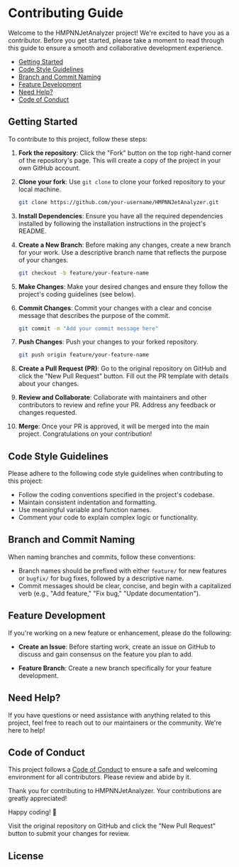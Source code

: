 # Contributing Guide

Welcome to the HMPNNJetAnalyzer project! We're excited to have you as a contributor. Before you get started, please take a moment to read through this guide to ensure a smooth and collaborative development experience.

- [Getting Started](#getting-started)
- [Code Style Guidelines](#code-style-guidelines)
- [Branch and Commit Naming](#branch-and-commit-naming)
- [Feature Development](#feature-development)
- [Need Help?](#need-help)
- [Code of Conduct](#code-of-conduct)

## Getting Started

To contribute to this project, follow these steps:

1. **Fork the repository**: Click the "Fork" button on the top right-hand corner of the repository's page. This will create a copy of the project in your own GitHub account.

2. **Clone your fork**: Use `git clone` to clone your forked repository to your local machine.

    ```sh
    git clone https://github.com/your-username/HMPNNJetAnalyzer.git
    ```

3. **Install Dependencies**: Ensure you have all the required dependencies installed by following the installation instructions in the project's README.

4. **Create a New Branch**: Before making any changes, create a new branch for your work. Use a descriptive branch name that reflects the purpose of your changes.

    ```sh
    git checkout -b feature/your-feature-name
    ```

5. **Make Changes**: Make your desired changes and ensure they follow the project's coding guidelines (see below).

6. **Commit Changes**: Commit your changes with a clear and concise message that describes the purpose of the commit.

    ```sh
    git commit -m "Add your commit message here"
    ```

7. **Push Changes**: Push your changes to your forked repository.

    ```sh
    git push origin feature/your-feature-name
    ```

8. **Create a Pull Request (PR)**: Go to the original repository on GitHub and click the "New Pull Request" button. Fill out the PR template with details about your changes.

9. **Review and Collaborate**: Collaborate with maintainers and other contributors to review and refine your PR. Address any feedback or changes requested.

10. **Merge**: Once your PR is approved, it will be merged into the main project. Congratulations on your contribution!

## Code Style Guidelines

Please adhere to the following code style guidelines when contributing to this project:

- Follow the coding conventions specified in the project's codebase.
- Maintain consistent indentation and formatting.
- Use meaningful variable and function names.
- Comment your code to explain complex logic or functionality.

## Branch and Commit Naming

When naming branches and commits, follow these conventions:

- Branch names should be prefixed with either `feature/` for new features or `bugfix/` for bug fixes, followed by a descriptive name.
- Commit messages should be clear, concise, and begin with a capitalized verb (e.g., "Add feature," "Fix bug," "Update documentation").

## Feature Development

If you're working on a new feature or enhancement, please do the following:

- **Create an Issue**: Before starting work, create an issue on GitHub to discuss and gain consensus on the feature you plan to add.

- **Feature Branch**: Create a new branch specifically for your feature development.

## Need Help?

If you have questions or need assistance with anything related to this project, feel free to reach out to our maintainers or the community. We're here to help!

## Code of Conduct

This project follows a [Code of Conduct](CODE_OF_CONDUCT.md) to ensure a safe and welcoming environment for all contributors. Please review and abide by it.

Thank you for contributing to HMPNNJetAnalyzer. Your contributions are greatly appreciated!

Happy coding! 🚀


Visit the original repository on GitHub and click the "New Pull Request" button to submit your changes for review.

## License


